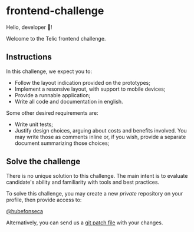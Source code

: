 # frontend-challenge

Hello, developer :wave:!

Welcome to the Telic frontend challenge.

## Instructions

In this challenge, we expect you to:

- Follow the layout indication provided on the prototypes;
- Implement a resonsive layout, with support to mobile devices;
- Provide a runnable application;
- Write all code and documentation in english.

Some other desired requirements are:

- Write unit tests;
- Justify design choices, arguing about costs and benefits involved. You may write those as comments inline or, if you wish, provide a separate document summarizing those choices;

## Solve the challenge

There is no unique solution to this challenge. The main intent is to evaluate candidate's ability and familiarity with tools and best practices.

To solve this challenge, you may create a new *private* repository on your profile, then provide access to:

[@hubefonseca](https://github.com/hubefonseca)

Alternatively, you can send us a [git patch file](https://www.devroom.io/2009/10/26/how-to-create-and-apply-a-patch-with-git/) with your changes.
